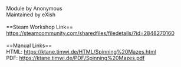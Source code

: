 Module by Anonymous<br/>
Maintained by eXish<br/>
<br/>
==Steam Workshop Link==<br/>
https://steamcommunity.com/sharedfiles/filedetails/?id=2848270160<br/>
<br/>
==Manual Links==<br/>
HTML: https://ktane.timwi.de/HTML/Spinning%20Mazes.html<br/>
PDF: https://ktane.timwi.de/PDF/Spinning%20Mazes.pdf<br/>
